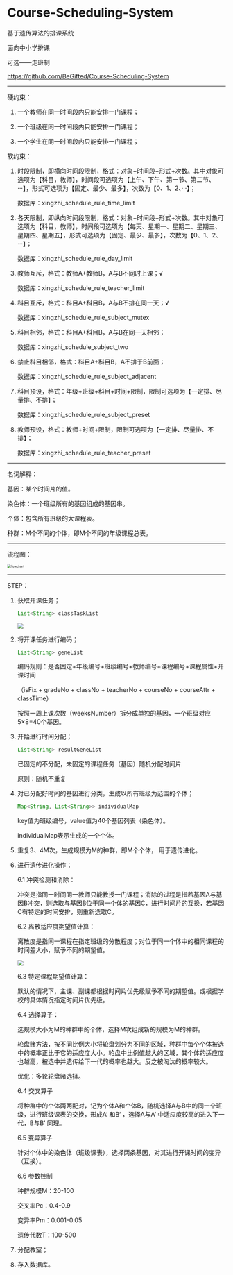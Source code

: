 # Course-Scheduling-System

基于遗传算法的排课系统

面向中小学排课

可选——走班制

https://github.com/BeGifted/Course-Scheduling-System

------

硬约束：

1. 一个教师在同一时间段内只能安排一门课程；

2. 一个班级在同一时间段内只能安排一门课程；

3. 一个学生在同一时间段内只能安排一门课程；

   

软约束：

1. 时段限制，即横向时间段限制，格式：对象+时间段+形式+次数。其中对象可选项为【科目，教师】，时间段可选项为【上午、下午、第一节、第二节、···】，形式可选项为【固定、最少、最多】，次数为【0、1、2、···】；

   数据库：xingzhi_schedule_rule_time_limit

2. 各天限制，即纵向时间段限制，格式：对象+时间段+形式+次数。其中对象可选项为【科目，教师】，时间段可选项为【每天、星期一、星期二、星期三、星期四、星期五】，形式可选项为【固定、最少、最多】，次数为【0、1、2、···】；

   数据库：xingzhi_schedule_rule_day_limit

3. 教师互斥，格式：教师A+教师B，A与B不同时上课；√

   数据库：xingzhi_schedule_rule_teacher_limit

4. 科目互斥，格式：科目A+科目B，A与B不排在同一天；√

   数据库：xingzhi_schedule_rule_subject_mutex

5. 科目相邻，格式：科目A+科目B，A与B在同一天相邻；

   数据库：xingzhi_schedule_subject_two

6. 禁止科目相邻，格式：科目A+科目B，A不排于B前面；

   数据库：xingzhi_schedule_rule_subject_adjacent

7. 科目预设，格式：年级+班级+科目+时间+限制，限制可选项为【一定排、尽量排、不排】；

   数据库：xingzhi_schedule_rule_subject_preset

8. 教师预设，格式：教师+时间+限制，限制可选项为【一定排、尽量排、不排】；

   数据库：xingzhi_schedule_rule_teacher_preset

----

名词解释：

基因：某个时间片的值。

染色体：一个班级所有的基因组成的基因串。

个体：包含所有班级的大课程表。

种群：M个不同的个体，即M个不同的年级课程总表。

----

流程图：

<img src="BeGifted/flowchart.png" alt="flowchart" style="zoom: 50%;" />

----

STEP：

1. 获取开课任务；

   ```java
   List<String> classTaskList
   ```

   <img src="BeGifted/classTask.png" style="zoom:80%;" />

2. 将开课任务进行编码；

   ```java
   List<String> geneList
   ```

   编码规则：是否固定+年级编号+班级编号+教师编号+课程编号+课程属性+开课时间

   （isFix + gradeNo + classNo + teacherNo + courseNo + courseAttr + classTime）

   按照一周上课次数（weeksNumber）拆分成单独的基因，一个班级对应5×8=40个基因。

3. 开始进行时间分配；

   ```java
   List<String> resultGeneList
   ```

   已固定的不分配，未固定的课程任务（基因）随机分配时间片

   原则：随机不重复

4. 对已分配好时间的基因进行分类，生成以所有班级为范围的个体；

   ```java
   Map<String, List<String>> individualMap
   ```

   key值为班级编号，value值为40个基因列表（染色体）。

   individualMap表示生成的一个个体。

5. 重复3、4M次，生成规模为M的种群，即M个个体， 用于遗传进化。

6. 进行遗传进化操作；

   6.1 冲突检测和消除：

   冲突是指同一时间同一教师只能教授一门课程；消除的过程是指若基因A与基因B冲突，则选取与基因B位于同一个体的基因C，进行时间片的互换，若基因C有特定的时间安排，则重新选取C。

   6.2 离散适应度期望值计算：

   离散度是指同一课程在指定班级的分散程度；对位于同一个体中的相同课程的时间差大小，赋予不同的期望值。

   <img src="BeGifted/expect.png" style="zoom:80%;" />

   6.3 特定课程期望值计算：

   默认的情况下，主课、副课都根据时间片优先级赋予不同的期望值。或根据学校的具体情况指定时间片优先级。

   6.4 选择算子：

   选规模大小为M的种群中的个体，选择M次组成新的规模为M的种群。

   轮盘赌方法，按不同比例大小将轮盘划分为不同的区域，种群中每个个体被选中的概率正比于它的适应度大小。轮盘中比例值越大的区域，其个体的适应度也越高，被选中并遗传给下一代的概率也越大。反之被淘汰的概率较大。

   优化：多轮轮盘赌选择。

   6.4 交叉算子

   将种群中的个体两两配对，记为个体A和个体B，随机选择A与B中的同一个班级，进行班级课表的交换，形成A’ 和B‘ ，选择A与A’ 中适应度较高的进入下一代，B与B’ 同理。

   6.5 变异算子

   针对个体中的染色体（班级课表），选择两条基因，对其进行开课时间的变异（互换）。

   6.6 参数控制

   种群规模M：20-100

   交叉率Pc：0.4-0.9

   变异率Pm：0.001-0.05

   遗传代数T：100-500

7. 分配教室；

8. 存入数据库。







